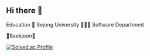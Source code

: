 ## Hi there 👋

Education
🏫 Sejong University
👩🏻‍🎓 Software Department


🥈Baekjoon🥈

[![Solved.ac Profile](http://mazassumnida.wtf/api/v2/generate_badge?boj=hayeon00)](https://solved.ac/백준아이디/)

<!--
**hayeon00/hayeon00** is a ✨ _special_ ✨ repository because its `README.md` (this file) appears on your GitHub profile.

Here are some ideas to get you started:

- 🔭 I’m currently working on ...
- 🌱 I’m currently learning ...
- 👯 I’m looking to collaborate on ...
- 🤔 I’m looking for help with ...
- 💬 Ask me about ...
- 📫 How to reach me: ...
- 😄 Pronouns: ...
- ⚡ Fun fact: ...
-->
